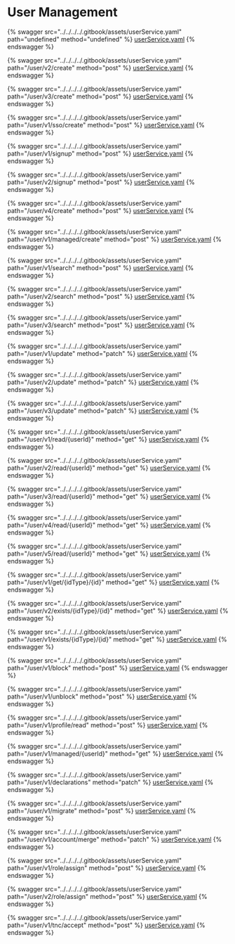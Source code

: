 # User Management

{% swagger src="../../../../.gitbook/assets/userService.yaml" path="undefined" method="undefined" %}
[userService.yaml](../../../../.gitbook/assets/userService.yaml)
{% endswagger %}

{% swagger src="../../../../.gitbook/assets/userService.yaml" path="/user/v2/create" method="post" %}
[userService.yaml](../../../../.gitbook/assets/userService.yaml)
{% endswagger %}

{% swagger src="../../../../.gitbook/assets/userService.yaml" path="/user/v3/create" method="post" %}
[userService.yaml](../../../../.gitbook/assets/userService.yaml)
{% endswagger %}

{% swagger src="../../../../.gitbook/assets/userService.yaml" path="/user/v1/sso/create" method="post" %}
[userService.yaml](../../../../.gitbook/assets/userService.yaml)
{% endswagger %}

{% swagger src="../../../../.gitbook/assets/userService.yaml" path="/user/v1/signup" method="post" %}
[userService.yaml](../../../../.gitbook/assets/userService.yaml)
{% endswagger %}

{% swagger src="../../../../.gitbook/assets/userService.yaml" path="/user/v2/signup" method="post" %}
[userService.yaml](../../../../.gitbook/assets/userService.yaml)
{% endswagger %}

{% swagger src="../../../../.gitbook/assets/userService.yaml" path="/user/v4/create" method="post" %}
[userService.yaml](../../../../.gitbook/assets/userService.yaml)
{% endswagger %}

{% swagger src="../../../../.gitbook/assets/userService.yaml" path="/user/v1/managed/create" method="post" %}
[userService.yaml](../../../../.gitbook/assets/userService.yaml)
{% endswagger %}

{% swagger src="../../../../.gitbook/assets/userService.yaml" path="/user/v1/search" method="post" %}
[userService.yaml](../../../../.gitbook/assets/userService.yaml)
{% endswagger %}

{% swagger src="../../../../.gitbook/assets/userService.yaml" path="/user/v2/search" method="post" %}
[userService.yaml](../../../../.gitbook/assets/userService.yaml)
{% endswagger %}

{% swagger src="../../../../.gitbook/assets/userService.yaml" path="/user/v3/search" method="post" %}
[userService.yaml](../../../../.gitbook/assets/userService.yaml)
{% endswagger %}

{% swagger src="../../../../.gitbook/assets/userService.yaml" path="/user/v1/update" method="patch" %}
[userService.yaml](../../../../.gitbook/assets/userService.yaml)
{% endswagger %}

{% swagger src="../../../../.gitbook/assets/userService.yaml" path="/user/v2/update" method="patch" %}
[userService.yaml](../../../../.gitbook/assets/userService.yaml)
{% endswagger %}

{% swagger src="../../../../.gitbook/assets/userService.yaml" path="/user/v3/update" method="patch" %}
[userService.yaml](../../../../.gitbook/assets/userService.yaml)
{% endswagger %}

{% swagger src="../../../../.gitbook/assets/userService.yaml" path="/user/v1/read/{userId}" method="get" %}
[userService.yaml](../../../../.gitbook/assets/userService.yaml)
{% endswagger %}

{% swagger src="../../../../.gitbook/assets/userService.yaml" path="/user/v2/read/{userId}" method="get" %}
[userService.yaml](../../../../.gitbook/assets/userService.yaml)
{% endswagger %}

{% swagger src="../../../../.gitbook/assets/userService.yaml" path="/user/v3/read/{userId}" method="get" %}
[userService.yaml](../../../../.gitbook/assets/userService.yaml)
{% endswagger %}

{% swagger src="../../../../.gitbook/assets/userService.yaml" path="/user/v4/read/{userId}" method="get" %}
[userService.yaml](../../../../.gitbook/assets/userService.yaml)
{% endswagger %}

{% swagger src="../../../../.gitbook/assets/userService.yaml" path="/user/v5/read/{userId}" method="get" %}
[userService.yaml](../../../../.gitbook/assets/userService.yaml)
{% endswagger %}

{% swagger src="../../../../.gitbook/assets/userService.yaml" path="/user/v1/get/{idType}/{id}" method="get" %}
[userService.yaml](../../../../.gitbook/assets/userService.yaml)
{% endswagger %}

{% swagger src="../../../../.gitbook/assets/userService.yaml" path="/user/v2/exists/{idType}/{id}" method="get" %}
[userService.yaml](../../../../.gitbook/assets/userService.yaml)
{% endswagger %}

{% swagger src="../../../../.gitbook/assets/userService.yaml" path="/user/v1/exists/{idType}/{id}" method="get" %}
[userService.yaml](../../../../.gitbook/assets/userService.yaml)
{% endswagger %}

{% swagger src="../../../../.gitbook/assets/userService.yaml" path="/user/v1/block" method="post" %}
[userService.yaml](../../../../.gitbook/assets/userService.yaml)
{% endswagger %}

{% swagger src="../../../../.gitbook/assets/userService.yaml" path="/user/v1/unblock" method="post" %}
[userService.yaml](../../../../.gitbook/assets/userService.yaml)
{% endswagger %}

{% swagger src="../../../../.gitbook/assets/userService.yaml" path="/user/v1/profile/read" method="post" %}
[userService.yaml](../../../../.gitbook/assets/userService.yaml)
{% endswagger %}

{% swagger src="../../../../.gitbook/assets/userService.yaml" path="/user/v1/managed/{userId}" method="get" %}
[userService.yaml](../../../../.gitbook/assets/userService.yaml)
{% endswagger %}

{% swagger src="../../../../.gitbook/assets/userService.yaml" path="/user/v1/declarations" method="patch" %}
[userService.yaml](../../../../.gitbook/assets/userService.yaml)
{% endswagger %}

{% swagger src="../../../../.gitbook/assets/userService.yaml" path="/user/v1/migrate" method="post" %}
[userService.yaml](../../../../.gitbook/assets/userService.yaml)
{% endswagger %}

{% swagger src="../../../../.gitbook/assets/userService.yaml" path="/user/v1/account/merge" method="patch" %}
[userService.yaml](../../../../.gitbook/assets/userService.yaml)
{% endswagger %}

{% swagger src="../../../../.gitbook/assets/userService.yaml" path="/user/v1/role/assign" method="post" %}
[userService.yaml](../../../../.gitbook/assets/userService.yaml)
{% endswagger %}

{% swagger src="../../../../.gitbook/assets/userService.yaml" path="/user/v2/role/assign" method="post" %}
[userService.yaml](../../../../.gitbook/assets/userService.yaml)
{% endswagger %}

{% swagger src="../../../../.gitbook/assets/userService.yaml" path="/user/v1/tnc/accept" method="post" %}
[userService.yaml](../../../../.gitbook/assets/userService.yaml)
{% endswagger %}
